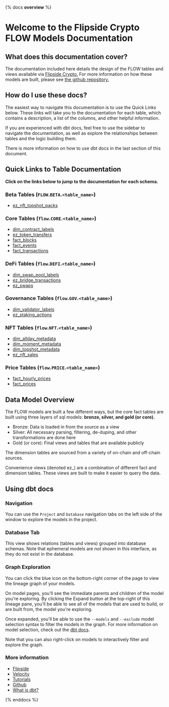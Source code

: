 {% docs __overview__ %}

# Welcome to the Flipside Crypto FLOW Models Documentation

## **What does this documentation cover?**
The documentation included here details the design of the FLOW
 tables and views available via [Flipside Crypto.](https://flipsidecrypto.xyz/) For more information on how these models are built, please see [the github repository.](https://github.com/flipsideCrypto/flow-models/)

## **How do I use these docs?**
The easiest way to navigate this documentation is to use the Quick Links below. These links will take you to the documentation for each table, which contains a description, a list of the columns, and other helpful information.

If you are experienced with dbt docs, feel free to use the sidebar to navigate the documentation, as well as explore the relationships between tables and the logic building them.

There is more information on how to use dbt docs in the last section of this document.

## **Quick Links to Table Documentation**

**Click on the links below to jump to the documentation for each schema.**
### Beta Tables (`FLOW`.`BETA`.`<table_name>`)
- [ez_nft_topshot_packs](#!/model/model.flow_models.beta__ez_nft_topshot_packs)

### Core Tables (`flow`.`CORE`.`<table_name>`)
- [dim_contract_labels](#!/model/model.flow_models.core__dim_contract_labels)
- [ez_token_transfers](#!/model/model.flow_models.core__ez_token_transfers)
- [fact_blocks](#!/model/model.flow_models.core__fact_blocks)
- [fact_events](#!/model/model.flow_models.core__fact_events)
- [fact_transactions](#!/model/model.flow_models.core__fact_transactions)

### DeFi Tables (`flow`.`DEFI`.`<table_name>`)
- [dim_swap_pool_labels](#!/model/model.flow_models.defi__dim_swap_pool_labels)
- [ez_bridge_transactions](#!/model/model.flow_models.defi__ez_bridge_transactions)
- [ez_swaps](#!/model/model.flow_models.defi__ez_swaps)

### Governance Tables (`flow`.`GOV`.`<table_name>`)
- [dim_validator_labels](#!/model/model.flow_models.gov__dim_validator_labels)
- [ez_staking_actions](#!/model/model.flow_models.gov__ez_staking_actions)

### NFT Tables (`flow`.`NFT`.`<table_name>`)
- [dim_allday_metadata](#!/model/model.flow_models.nft__dim_allday_metadata)
- [dim_moment_metadata](#!/model/model.flow_models.nft__dim_moment_metadata)
- [dim_topshot_metadata](#!/model/model.flow_models.nft__dim_topshot_metadata)
- [ez_nft_sales](#!/model/model.flow_models.nft__ez_nft_sales)

### Price Tables (`flow`.`PRICE`.`<table_name>`)
- [fact_hourly_prices](#!/model/model.flow_models.price__fact_hourly_prices)
- [fact_prices](#!/model/model.flow_models.price__fact_prices)


## **Data Model Overview**

The FLOW
 models are built a few different ways, but the core fact tables are built using three layers of sql models: **bronze, silver, and gold (or core).**

- Bronze: Data is loaded in from the source as a view
- Silver: All necessary parsing, filtering, de-duping, and other transformations are done here
- Gold (or core): Final views and tables that are available publicly

The dimension tables are sourced from a variety of on-chain and off-chain sources.

Convenience views (denoted ez_) are a combination of different fact and dimension tables. These views are built to make it easier to query the data.

## **Using dbt docs**
### Navigation

You can use the ```Project``` and ```Database``` navigation tabs on the left side of the window to explore the models in the project.

### Database Tab

This view shows relations (tables and views) grouped into database schemas. Note that ephemeral models are *not* shown in this interface, as they do not exist in the database.

### Graph Exploration

You can click the blue icon on the bottom-right corner of the page to view the lineage graph of your models.

On model pages, you'll see the immediate parents and children of the model you're exploring. By clicking the Expand button at the top-right of this lineage pane, you'll be able to see all of the models that are used to build, or are built from, the model you're exploring.

Once expanded, you'll be able to use the ```--models``` and ```--exclude``` model selection syntax to filter the models in the graph. For more information on model selection, check out the [dbt docs](https://docs.getdbt.com/docs/model-selection-syntax).

Note that you can also right-click on models to interactively filter and explore the graph.


### **More information**
- [Flipside](https://flipsidecrypto.xyz/)
- [Velocity](https://app.flipsidecrypto.com/velocity?nav=Discover)
- [Tutorials](https://docs.flipsidecrypto.com/our-data/tutorials)
- [Github](https://github.com/FlipsideCrypto/flow-models)
- [What is dbt?](https://docs.getdbt.com/docs/introduction)

{% enddocs %}